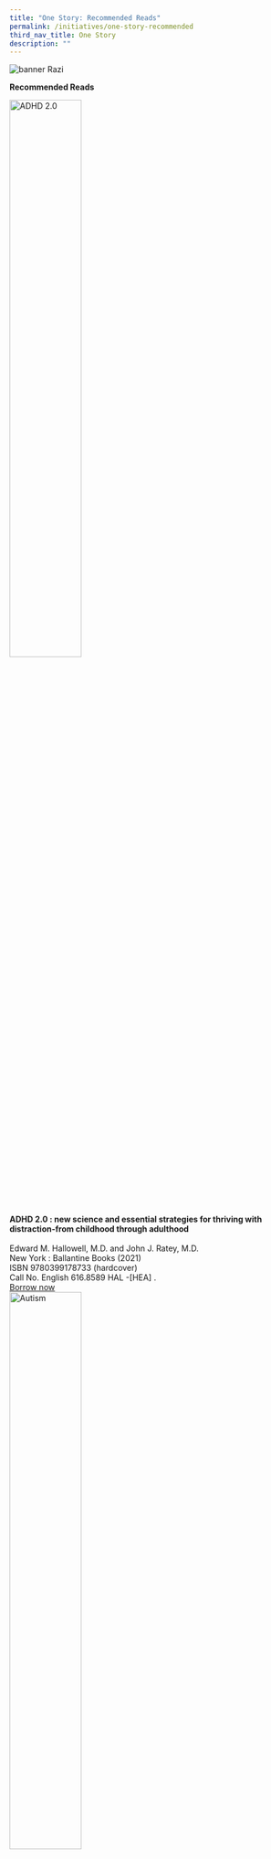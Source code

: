 ```yaml
---
title: "One Story: Recommended Reads"
permalink: /initiatives/one-story-recommended
third_nav_title: One Story
description: ""
---
```

![banner Razi](/images/one-story-razi/OS21%20Website%20Banner.jpg)

**Recommended Reads**


<div>
	<div class="row is-multiline">
		<div class="col is-half-tablet padding--bottom--lg">
			<img src="/images/one-story-razi/ADHD.jpg" style="width:50%" alt="ADHD 2.0">
			<div>
				<b>ADHD 2.0 : new science and essential strategies for thriving with distraction-from childhood through adulthood  </b> <br><br>Edward M. Hallowell, M.D. and John J. Ratey, M.D. <br> New York : Ballantine Books (2021) <br>ISBN	 9780399178733 (hardcover) <br>
Call No. English 616.8589 HAL -[HEA]
.<br><a href="https://nlb.overdrive.com/media/5403801" target="_blank">Borrow now</a><br>
			</div>
		</div>
		<div class="col is-half-tablet padding--bottom--lg">
			<img src="/images/one-story-razi/Autism.jpg" style="width:50%" alt="Autism">
			<div>
				<b>Living with Autism</b><br><br>Dr Sung Min, Lena Heng, Magdalene Foo, Kheng Joo Lian.<br>Singapore : Marshall Cavendish Editions (2015)<br>ISBN  9789814634175 <br>
Call No.  English 618.9285882 SUN
<br><a href="https://nlb.overdrive.com/media/2472113" target="_blank">Borrow now</a>
			</div>
		</div>
	<div class="row is-multiline">
		<div class="col is-half-tablet padding--bottom--lg">
			<img src="/images/one-story-razi/Pengurusan.png" style="width:50%" alt="Pengurusan" />
			<div>
				<b>Pengurusan tingkah laku kanak-kanak autisme: panduan untuk golongan profesional dan ibu bapa</b><br><br>Normah Che Din, Noh Amit<br>Kuala Lumpur: Dewan Bahasa dan Pustaka (2019)<br>ISBN  9789834921118 (hardcopy)<br>
Call No.  Malay 618.9285882 NOR -[HEA]
<br>
			</div>
		</div>	
		<div class="col is-half-tablet padding--bottom--lg">
			<img src="/images/one-story-razi/Rawatan.png" style="width:50%" alt="Rawatan" />
			<div>
				<b>Rawatan alternatif untuk kanak-kanak autistic</b><br>
<br>Norfishah Mat Rabi<br>Pulau Pinang: Penerbit Universiti Sains Malaysia (2021)<br>ISBN  9789674614539 (hardcopy) <br>
Call No.  Malay 618.9285882 NOR -[HEA]
<br>
			</div>
		</div>	
      <div class="row is-multiline">
		<div class="col is-half-tablet padding--bottom--lg">
			<img src="/images/one-story-razi/MySon.png" style="width:50%" alt="My Son" />
			<div>
				<b>我和儿子的每一步 : 关于教养自闭症孩子常见的50个问题 </b><br><br>陈锦鸿 <br>香港 : 世界出版社 (2016)<br>ISBN  9789888289141 (hardcopy)<br>
Call No.  618.9285882 CJH-[HEA] / Chinese
<br>
      </div>
        </div>
					<div class="col is-half-tablet padding--bottom--lg">
			<img src="/images/one-story-razi/ThisWorld.png" style="width:50%" alt="This World" />
			<div>
				<b>这世界唯一的你 : 自闭症人士独特行为背后的真相</b><br>
<br>巴瑞·普瑞桑 ; 汤姆·菲尔兹-迈耶著 ; 陈丹, 黄艳, 杨广学译.<br>北京市 : 机械工业出版社 (2016)<br>ISBN  9789888289141 (hardcopy)<br>
Call No.  618.9285882 PRI-[HEA] / Chinese
<br>
			</div>
		</div>	
				    <div class="row is-multiline">
		<div class="col is-half-tablet padding--bottom--lg">
			<img src="/images/one-story-razi/Autism Understanding.png" style="width:50%" alt="Autism Understanding" />
			<div>
				<b>ஆட்டிசம்: சில புரிதல்கள்</b><br><br>யெஸ். பாலபாரதி <br>சென்னை : Books for Children, (2013)<br>Call No.  Tamil 618.9285882 BAL - [HEA] <br>
       </div>
        </div>
					<div class="col is-half-tablet padding--bottom--lg">
			<img src="/images/one-story-razi/Mental Developmental.png" style="width:50%" alt="Mental Developmental" />
			<div>
				<b>மன வளர்ச்சிக் குறைபாடுகள் : ஆட்டிசம், அறிவுத்திறன் குறைபாடு, கற்றல் குறைபாடு ஓர் அறிமுகம் </b><br>
<br>எம்.எஸ். தம்பிராஜா <br>நாகர்கோவில் : காலச்சுவடு பதிப்பகம் (2018) <br>Call No  Tamil 616.85882 THA - [HEA]<br>
			</div>
		</div>
			</div>
		</div>


Updated 05 Nov 2021